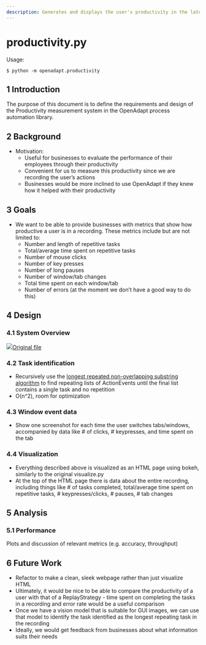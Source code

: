 ```yaml
---
description: Generates and displays the user's productivity in the latest recording.
---
```


# productivity.py

Usage:

```
$ python -m openadapt.productivity
```

##

## 1 Introduction

The purpose of this document is to define the requirements and design of the Productivity measurement system in the OpenAdapt process automation library.

## 2 Background

* Motivation:
  * Useful for businesses to evaluate the performance of their employees through their productivity
  * Convenient for us to measure this productivity since we are recording the user’s actions&#x20;
  * Businesses would be more inclined to use OpenAdapt if they knew how it helped with their productivity&#x20;

## 3 Goals

* We want to be able to provide businesses with metrics that show how productive a user is in a recording. These metrics include but are not limited to:
  * Number and length of repetitive tasks
  * Total/average time spent on repetitive tasks
  * Number of mouse clicks
  * Number of key presses
  * Number of long pauses
  * Number of window/tab changes
  * Total time spent on each window/tab
  * Number of errors (at the moment we don’t have a good way to do this)

## 4 Design

### 4.1 System Overview

![](https://lh4.googleusercontent.com/3TyRRd1K\_dYiOlyBFWsMBIdzABcY2o\_IldelWRsisBuxF\_WyNCBpCsDuG6SpMzA5pcC-RnJMEZ\_CY2tzX99K94g-fVrRrozn-02keOqXPK3-QBJT3Sszi8GBIpNFIViKwoneGjsTVAr\_g\_V4dNqh790)[Original file](https://drive.google.com/file/d/1mw24lx-uWfxmHtK9K8iyT8iEaWCBU5Kv/view?usp=drive\_link)

### 4.2 Task identification

* Recursively use the [longest repeated non-overlapping substring algorithm](https://www.geeksforgeeks.org/longest-repeating-and-non-overlapping-substring/) to find repeating lists of ActionEvents until the final list contains a single task and no repetition&#x20;
* O(n^2), room for optimization

### 4.3 Window event data

* Show one screenshot for each time the user switches tabs/windows, accompanied by data like # of clicks, # keypresses, and time spent on the tab&#x20;

### 4.4 Visualization

* Everything described above is visualized as an HTML page using bokeh, similarly to the original visualize.py
* At the top of the HTML page there is data about the entire recording, including things like # of tasks completed, total/average time spent on repetitive tasks, # keypresses/clicks, # pauses, # tab changes

## 5 Analysis

### 5.1 Performance

Plots and discussion of relevant metrics (e.g. accuracy, throughput)

## 6 Future Work

* Refactor to make a clean, sleek webpage rather than just visualize HTML
* Ultimately, it would be nice to be able to compare the productivity of a user with that of a ReplayStrategy - time spent on completing the tasks in a recording and error rate would be a useful comparison
* Once we have a vision model that is suitable for GUI images, we can use that model to identify the task identified as the longest repeating task in the recording
* Ideally, we would get feedback from businesses about what information suits their needs
